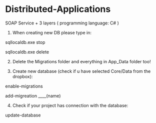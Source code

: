# Distributed-Applications
SOAP Service + 3 layers ( programming language: C# )



1. When creating new DB please type in:


sqllocaldb.exe stop

sqllocaldb.exe delete


2. Delete the Migrations folder and everything in App_Data folder too!


3. Create new database (check if u have selected Core/Data from the dropbox):


enable-migrations

add-migreation ____(name)


4. Check if your project has connection with the database:


update-database
